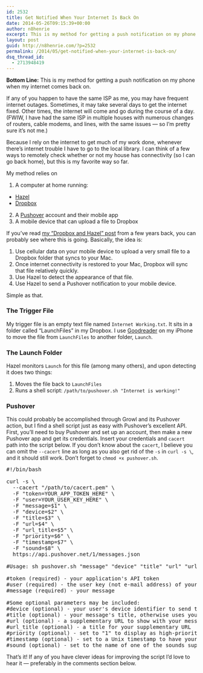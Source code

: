 ```yaml
---
id: 2532
title: Get Notified When Your Internet Is Back On
date: 2014-05-26T09:15:39+00:00
author: n8henrie
excerpt: This is my method for getting a push notification on my phone when my internet comes back on.
layout: post
guid: http://n8henrie.com/?p=2532
permalink: /2014/05/get-notified-when-your-internet-is-back-on/
dsq_thread_id:
  - 2713948419
---
```

**Bottom Line:** This is my method for getting a push notification on my phone when my internet comes back on.<!--more-->

If any of you happen to have the same ISP as me, you may have frequent internet outages. Sometimes, it may take several days to get the internet fixed. Other times, the internet will come and go during the course of a day. (FWIW, I have had the same ISP in multiple houses with numerous changes of routers, cable modems, and lines, with the same issues &#8212; so I&#8217;m pretty sure it&#8217;s not me.)

Because I rely on the internet to get much of my work done, whenever there&#8217;s internet trouble I have to go to the local library. I can think of a few ways to remotely check whether or not my house has connectivity (so I can go back home), but this is my favorite way so far.

My method relies on 

  1. A computer at home running:
  * <a target="_blank" href="http://www.noodlesoft.com/hazel.php" title="Noodlesoft - Hazel">Hazel</a>
  * <a target="_blank" href="https://www.dropbox.com/" title="Dropbox">Dropbox</a></li> 

  2. A <a target="_blank" href="https://pushover.net/" title="Pushover: Simple Notifications for Android, iOS, and Desktop">Pushover</a> account and their mobile app
  3. A mobile device that can upload a file to Dropbox

If you&#8217;ve read [my &#8220;Dropbox and Hazel&#8221; post](http://n8henrie.com/2011/06/dropvox-dropbox-hazel-and-omnifocus/ "DropVox, DropBox, Hazel, and OmniFocus - n8henrie.com") from a few years back, you can probably see where this is going. Basically, the idea is: 

  1. Use cellular data on your mobile device to upload a very small file to a Dropbox folder that syncs to your Mac.
  2. Once internet connectivity is restored to your Mac, Dropbox will sync that file relatively quickly.
  3. Use Hazel to detect the appearance of that file.
  4. Use Hazel to send a Pushover notification to your mobile device.

Simple as that. 

### The Trigger File

My trigger file is an empty text file named `Internet Working.txt`. It sits in a folder called &#8220;LaunchFiles&#8221; in my Dropbox. I use <a target="_blank" href="https://itunes.apple.com/us/app/goodreader-4/id777310222?mt=8&#038;uo=4&#038;at=10l5H6" title="GoodReader 4">Goodreader</a> on my iPhone to move the file from `LaunchFiles` to another folder, `Launch`. 

### The Launch Folder

Hazel monitors `Launch` for this file (among many others), and upon detecting it does two things:

  1. Moves the file back to `LaunchFiles`
  2. Runs a shell script: `/path/to/pushover.sh "Internet is working!"`

### Pushover

This could probably be accomplished through Growl and its Pushover action, but I find a shell script just as easy with Pushover&#8217;s excellent API. First, you&#8217;ll need to buy Pushover and set up an account, then make a new Pushover app and get its credentials. Insert your credentials and `cacert` path into the script below. If you don&#8217;t know about the `cacert`, I believe you can omit the `--cacert` line as long as you also get rid of the `-s` in `curl -s \`, and it should still work. Don&#8217;t forget to `chmod +x pushover.sh`.

<pre>#!/bin/bash

curl -s \
  --cacert "/path/to/cacert.pem" \
  -F "token=YOUR_APP_TOKEN_HERE" \
  -F "user=YOUR_USER_KEY_HERE" \
  -F "message=$1" \
  -F "device=$2" \
  -F "title=$3" \
  -F "url=$4" \
  -F "url_title=$5" \
  -F "priority=$6" \
  -F "timestamp=$7" \
  -F "sound=$8" \
  https://api.pushover.net/1/messages.json

#Usage: sh pushover.sh "message" "device" "title" "url" "url_title" "priority" "timestamp $(date +%s)" "sound"

#token (required) - your application's API token
#user (required) - the user key (not e-mail address) of your user (or you), viewable when logged into the dashboard
#message (required) - your message

#Some optional parameters may be included:
#device (optional) - your user's device identifier to send the message directly to that device, rather than all of the user's devices
#title (optional) - your message's title, otherwise uses your app's name
#url (optional) - a supplementary URL to show with your message
#url_title (optional) - a title for your supplementary URL
#priority (optional) - set to "1" to display as high-priority and bypass quiet hours, or "-1" to always send as a quiet notification
#timestamp (optional) - set to a Unix timestamp to have your message show with a particular time, rather than now
#sound (optional) - set to the name of one of the sounds supported by device clients to override the user's default sound choice
</pre>

That&#8217;s it! If any of you have clever ideas for improving the script I&#8217;d love to hear it &#8212; preferably in the comments section below.